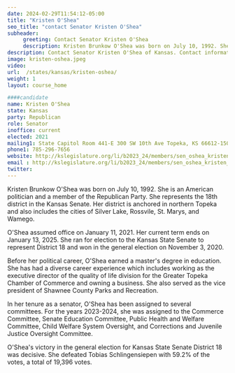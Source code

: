 ```yaml
---
date: 2024-02-29T11:54:12-05:00
title: "Kristen O'Shea"
seo_title: "contact Senator Kristen O'Shea"
subheader:
     greeting: Contact Senator Kristen O'Shea
     description: Kristen Brunkow O'Shea was born on July 10, 1992. She is an American politician and a member of the Republican Party. She represents the 18th district in the Kansas Senate.
description: Contact Senator Kristen O'Shea of Kansas. Contact information for Kristen O'Shea includes email address, phone number, and mailing address.
image: kristen-oshea.jpeg
video:
url:  /states/kansas/kristen-oshea/
weight: 1
layout: course_home

####candidate
name: Kristen O'Shea
state: Kansas
party: Republican
role: Senator
inoffice: current
elected: 2021
mailing1: State Capitol Room 441-E 300 SW 10th Ave Topeka, KS 66612-1504
phone1: 785-296-7656
website: http://kslegislature.org/li/b2023_24/members/sen_oshea_kristen_1/
email : http://kslegislature.org/li/b2023_24/members/sen_oshea_kristen_1/
twitter:
---
```


Kristen Brunkow O'Shea was born on July 10, 1992. She is an American politician and a member of the Republican Party. She represents the 18th district in the Kansas Senate. Her district is anchored in northern Topeka and also includes the cities of Silver Lake, Rossvile, St. Marys, and Wamego.

O'Shea assumed office on January 11, 2021. Her current term ends on January 13, 2025. She ran for election to the Kansas State Senate to represent District 18 and won in the general election on November 3, 2020.

Before her political career, O'Shea earned a master's degree in education. She has had a diverse career experience which includes working as the executive director of the quality of life division for the Greater Topeka Chamber of Commerce and owning a business. She also served as the vice president of Shawnee County Parks and Recreation.

In her tenure as a senator, O'Shea has been assigned to several committees. For the years 2023-2024, she was assigned to the Commerce Committee, Senate Education Committee, Public Health and Welfare Committee, Child Welfare System Oversight, and Corrections and Juvenile Justice Oversight Committee.

O'Shea's victory in the general election for Kansas State Senate District 18 was decisive. She defeated Tobias Schlingensiepen with 59.2% of the votes, a total of 19,396 votes.
